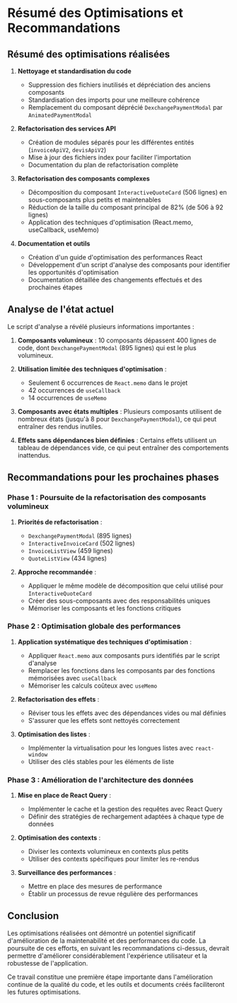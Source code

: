 # Résumé des Optimisations et Recommandations

## Résumé des optimisations réalisées

1. **Nettoyage et standardisation du code**
   - Suppression des fichiers inutilisés et dépréciation des anciens composants
   - Standardisation des imports pour une meilleure cohérence
   - Remplacement du composant déprécié `DexchangePaymentModal` par `AnimatedPaymentModal`

2. **Refactorisation des services API**
   - Création de modules séparés pour les différentes entités (`invoiceApiV2`, `devisApiV2`)
   - Mise à jour des fichiers index pour faciliter l'importation
   - Documentation du plan de refactorisation complète

3. **Refactorisation des composants complexes**
   - Décomposition du composant `InteractiveQuoteCard` (506 lignes) en sous-composants plus petits et maintenables
   - Réduction de la taille du composant principal de 82% (de 506 à 92 lignes)
   - Application des techniques d'optimisation (React.memo, useCallback, useMemo)

4. **Documentation et outils**
   - Création d'un guide d'optimisation des performances React
   - Développement d'un script d'analyse des composants pour identifier les opportunités d'optimisation
   - Documentation détaillée des changements effectués et des prochaines étapes

## Analyse de l'état actuel

Le script d'analyse a révélé plusieurs informations importantes :

1. **Composants volumineux** : 10 composants dépassent 400 lignes de code, dont `DexchangePaymentModal` (895 lignes) qui est le plus volumineux.

2. **Utilisation limitée des techniques d'optimisation** :
   - Seulement 6 occurrences de `React.memo` dans le projet
   - 42 occurrences de `useCallback`
   - 14 occurrences de `useMemo`

3. **Composants avec états multiples** : Plusieurs composants utilisent de nombreux états (jusqu'à 8 pour `DexchangePaymentModal`), ce qui peut entraîner des rendus inutiles.

4. **Effets sans dépendances bien définies** : Certains effets utilisent un tableau de dépendances vide, ce qui peut entraîner des comportements inattendus.

## Recommandations pour les prochaines phases

### Phase 1 : Poursuite de la refactorisation des composants volumineux

1. **Priorités de refactorisation** :
   - `DexchangePaymentModal` (895 lignes)
   - `InteractiveInvoiceCard` (502 lignes)
   - `InvoiceListView` (459 lignes)
   - `QuoteListView` (434 lignes)

2. **Approche recommandée** :
   - Appliquer le même modèle de décomposition que celui utilisé pour `InteractiveQuoteCard`
   - Créer des sous-composants avec des responsabilités uniques
   - Mémoriser les composants et les fonctions critiques

### Phase 2 : Optimisation globale des performances

1. **Application systématique des techniques d'optimisation** :
   - Appliquer `React.memo` aux composants purs identifiés par le script d'analyse
   - Remplacer les fonctions dans les composants par des fonctions mémorisées avec `useCallback`
   - Mémoriser les calculs coûteux avec `useMemo`

2. **Refactorisation des effets** :
   - Réviser tous les effets avec des dépendances vides ou mal définies
   - S'assurer que les effets sont nettoyés correctement

3. **Optimisation des listes** :
   - Implémenter la virtualisation pour les longues listes avec `react-window`
   - Utiliser des clés stables pour les éléments de liste

### Phase 3 : Amélioration de l'architecture des données

1. **Mise en place de React Query** :
   - Implémenter le cache et la gestion des requêtes avec React Query
   - Définir des stratégies de rechargement adaptées à chaque type de données

2. **Optimisation des contexts** :
   - Diviser les contexts volumineux en contexts plus petits
   - Utiliser des contexts spécifiques pour limiter les re-rendus

3. **Surveillance des performances** :
   - Mettre en place des mesures de performance
   - Établir un processus de revue régulière des performances

## Conclusion

Les optimisations réalisées ont démontré un potentiel significatif d'amélioration de la maintenabilité et des performances du code. La poursuite de ces efforts, en suivant les recommandations ci-dessus, devrait permettre d'améliorer considérablement l'expérience utilisateur et la robustesse de l'application.

Ce travail constitue une première étape importante dans l'amélioration continue de la qualité du code, et les outils et documents créés faciliteront les futures optimisations.
